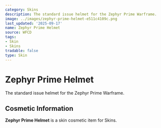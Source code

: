 ```yaml
---
category: Skins
description: The standard issue helmet for the Zephyr Prime Warframe.
image: ../images/zephyr-prime-helmet-e511c4109c.png
last_updated: '2025-09-17'
name: Zephyr Prime Helmet
source: WFCD
tags:
- Skin
- Skins
tradable: false
type: Skin
---
```


# Zephyr Prime Helmet

The standard issue helmet for the Zephyr Prime Warframe.

## Cosmetic Information

**Zephyr Prime Helmet** is a skin cosmetic item for Skins.

